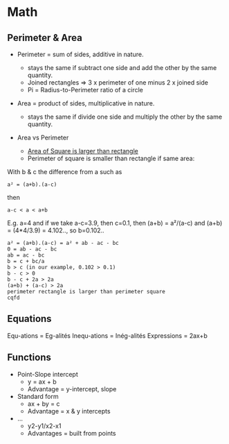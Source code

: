 # Math

## Perimeter & Area

* Perimeter = sum of sides, additive in nature.
  * stays the same if subtract one side and add the other by the same quantity.
  * Joined rectangles => 3 x perimeter of one minus 2 x joined side
  * Pi = Radius-to-Perimeter ratio of a circle

* Area = product of sides, multiplicative in nature.
  * stays the same if divide one side and multiply the other by the same quantity.

* Area vs Perimeter
  * [Area of Square is larger than rectangle](https://math.stackexchange.com/a/1082524)
  * Perimeter of square is smaller than rectangle if same area:
  
With b & c the difference from a such as

    a² = (a+b).(a-c)
  
then

    a-c < a < a+b

E.g. a=4 and if we take a-c=3.9, then c=0.1, then (a+b) = a²/(a-c) and (a+b) = (4*4/3.9) = 4.102.., so b=0.102..

    a² = (a+b).(a-c) = a² + ab - ac - bc
    0 = ab - ac - bc
    ab = ac - bc
    b = c + bc/a
    b > c (in our example, 0.102 > 0.1)
    b - c > 0
    b - c + 2a > 2a
    (a+b) + (a-c) > 2a
    perimeter rectangle is larger than perimeter square
    cqfd

## Equations

Equ-ations = Eg-alités
Inequ-ations = Inég-alités
Expressions = 2ax+b

## Functions

* Point-Slope intercept
  * y = ax + b
  * Advantage = y-intercept, slope
* Standard form
  * ax + by = c
  * Advantage = x & y intercepts
* ...
  * y2-y1/x2-x1
  * Advantages = built from points